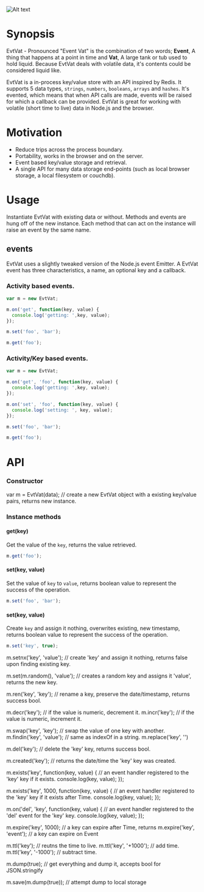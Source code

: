 ![Alt text](https://github.com/hij1nx/EvtVat/raw/master/logo.png)

# Synopsis

EvtVat - Pronounced "Event Vat" is the combination of two words; **Event**, A thing that happens at a point in time and **Vat**, A large tank or tub used to hold liquid. Because EvtVat deals with volatile data, it's contents could be considered liquid like.

EvtVat is a in-process key/value store with an API inspired by Redis. It supports 5 data types, `strings`, `numbers`, `booleans`, `arrays` and `hashes`. It's evented, which means that when API calls are made, events will be raised for which a callback can be provided. EvtVat is great for working with volatile (short time to live) data in Node.js and the browser.

# Motivation

 - Reduce trips across the process boundary.
 - Portability, works in the browser and on the server.
 - Event based key/value storage and retrieval.
 - A single API for many data storage end-points (such as local browser storage, a local filesystem or couchdb).

# Usage

Instantiate EvtVat with existing data or without. Methods and events are hung off of the new instance. Each method that can act on the instance will raise an event by the same name. 

## events
EvtVat uses a slightly tweaked version of the Node.js event Emitter. A EvtVat event has three characteristics, a name, an optional key and a callback.

### Activity based events.

```javascript
var m = new EvtVat;

m.on('get', function(key, value) {
  console.log('getting: ',key, value);
});

m.set('foo', 'bar');

m.get('foo');
```

### Activity/Key based events.

```javascript
var m = new EvtVat;

m.on('get', 'foo', function(key, value) {
  console.log('getting: ',key, value);
});

m.on('set', 'foo', function(key, value) {
  console.log('setting: ', key, value);
});    

m.set('foo', 'bar');

m.get('foo');
```

# API

### Constructor
var m = EvtVat(data); // create a new EvtVat object with a existing key/value pairs, returns new instance.

### Instance methods
#### get(key)
Get the value of the `key`, returns the value retrieved.
```javascript
m.get('foo'); 
```

#### set(key, value)
Set the value of `key` to `value`, returns boolean value to represent the success of the operation.
```javascript
m.set('foo', 'bar');
```

#### set(key, value)
Create `key` and assign it nothing, overwrites existing, new timestamp, returns boolean value to represent the success of the operation.
```javascript
m.set('key', true); 
```



m.setnx('key', 'value'); // create 'key' and assign it nothing, returns false upon finding existing key.

m.set(m.random(), 'value'); // creates a random key and assigns it 'value', returns the new key.

m.ren('key', 'key'); // rename a key, preserve the date/timestamp, returns success bool.

m.decr('key'); // if the value is numeric, decrement it.
m.incr('key'); // if the value is numeric, increment it.

m.swap('key', 'key'); // swap the value of one key with another.
m.findin('key', 'value'); // same as indexOf in a string.
m.replace('key', '')

m.del('key'); // delete the 'key' key, returns success bool.

m.created('key'); // returns the date/time the 'key' key was created.

m.exists('key', function(key, value) { // an event handler registered to the 'key' key if it exists.
  console.log(key, value);
});

m.exists('key', 1000, function(key, value) { // an event handler registered to the 'key' key if it exists after Time.
  console.log(key, value);
});

m.on('del', 'key', function(key, value) { // an event handler registered to the 'del' event for the 'key' key.
  console.log(key, value);
});

m.expire('key', 1000); // a key can expire after Time, returns 
m.expire('key', 'event'); // a key can expire on Event

m.ttl('key'); // reutns the time to live.
m.ttl('key', '+1000'); // add time.
m.ttl('key', '-1000'); // subtract time.


m.dump(true); // get everything and dump it, accepts bool for JSON.stringify

m.save(m.dump(true)); // attempt dump to local storage

